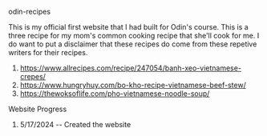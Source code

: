 odin-recipes

This is my official first website that I had built for Odin's course. This is a three recipe for my mom's common cooking recipe that she'll cook for me. 
I do want to put a disclaimer that these recipes do come from these repetive writers for their recipes. 
1. https://www.allrecipes.com/recipe/247054/banh-xeo-vietnamese-crepes/
2. https://www.hungryhuy.com/bo-kho-recipe-vietnamese-beef-stew/
3. https://thewoksoflife.com/pho-vietnamese-noodle-soup/

Website Progress
1. 5/17/2024 -- Created the website

